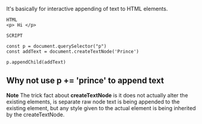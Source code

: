 It's basically for interactive appending of text to HTML elements. 

```
HTML
<p> Hi </p>

SCRIPT

const p = document.querySelector("p")
const addText = document.createTextNode('Prince')
 
p.appendChild(addText)
```

## Why not use  p += 'prince' to append text

**Note** The trick fact about **createTextNode** is it does not actually alter the existing elements, is separate raw node text is being appended to the existing element, but any style given to the actual element is being inherited by the createTextNode.